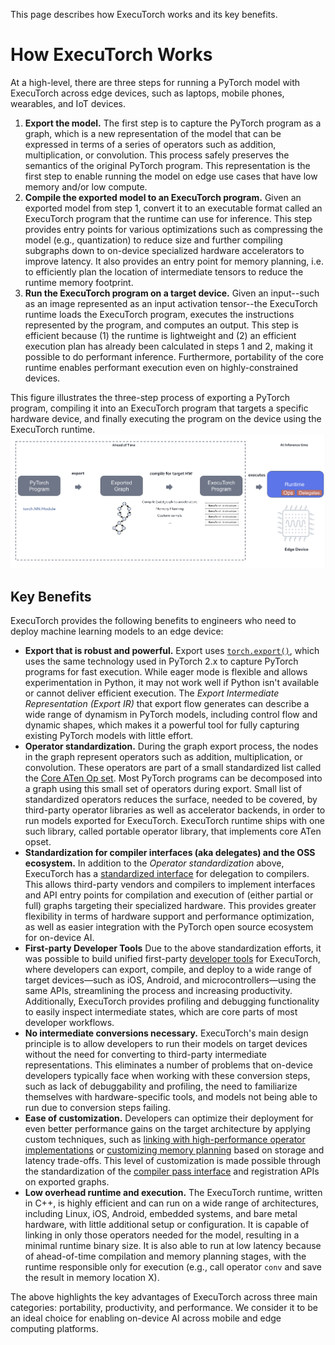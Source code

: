 This page describes how ExecuTorch works and its key benefits.

# How ExecuTorch Works

At a high-level, there are three steps for running a PyTorch model with ExecuTorch across edge devices, such as laptops, mobile phones, wearables, and IoT devices.

1. **Export the model.** The first step is to capture the PyTorch program as a graph, which is a new representation of the model that can be expressed in terms of a series of operators such as addition, multiplication, or convolution. This process safely preserves the semantics of the original PyTorch program. This representation is the first step to enable running the model on edge use cases that have low memory and/or low compute.
1. **Compile the exported model to an ExecuTorch program.** Given an exported model from step 1, convert it to an executable format called an ExecuTorch program that the runtime can use for inference. This step provides entry points for various optimizations such as compressing the model (e.g., quantization) to reduce size and further compiling subgraphs down to on-device specialized hardware accelerators to improve latency. It also provides an entry point for memory planning, i.e. to efficiently plan the location of intermediate tensors to reduce the runtime memory footprint.
1. **Run the ExecuTorch program on a target device.** Given an input--such as an image represented as an input activation tensor--the ExecuTorch runtime loads the ExecuTorch program, executes the instructions represented by the program, and computes an output. This step is efficient because (1) the runtime is lightweight and (2) an efficient execution plan has already been calculated in steps 1 and 2, making it possible to do performant inference. Furthermore, portability of the core runtime enables performant execution even on highly-constrained devices.

This figure illustrates the three-step process of exporting a PyTorch program, compiling it into an ExecuTorch program that targets a specific hardware device, and finally executing the program on the device using the ExecuTorch runtime.
![name](_static/img/how-executorch-works-high-level.png)

## Key Benefits

ExecuTorch provides the following benefits to engineers who need to deploy machine learning models to an edge device:

* **Export that is robust and powerful.** Export uses [`torch.export()`](https://pytorch.org/docs/main/export.html), which uses the same technology used in PyTorch 2.x to capture PyTorch programs for fast execution. While eager mode is flexible and allows experimentation in Python, it may not work well if Python isn't available or cannot deliver efficient execution. The _Export Intermediate Representation (Export IR)_ that export flow generates can describe a wide range of dynamism in PyTorch models, including control flow and dynamic shapes, which makes it a powerful tool for fully capturing existing PyTorch models with little effort.
* **Operator standardization.** During the graph export process, the nodes in the graph represent operators such as addition, multiplication, or convolution. These operators are part of a small standardized list called the [Core ATen Op set](https://pytorch.org/docs/main/torch.compiler_ir.html#core-aten-ir). Most PyTorch programs can be decomposed into a graph using this small set of operators during export. Small list of standardized operators reduces the surface, needed to be covered, by third-party operator libraries as well as accelerator backends, in order to run models exported for ExecuTorch. ExecuTorch runtime ships with one such library, called portable operator library, that implements core ATen opset.
* **Standardization for compiler interfaces (aka delegates) and the OSS ecosystem.** In addition to the _Operator standardization_ above, ExecuTorch has a [standardized interface](compiler-delegate-and-partitioner.md) for delegation to compilers. This allows third-party vendors and compilers to implement interfaces and API entry points for compilation and execution of (either partial or full) graphs targeting their specialized hardware. This provides greater flexibility in terms of hardware support and performance optimization, as well as easier integration with the PyTorch open source ecosystem for on-device AI.
* **First-party Developer Tools** Due to the above standardization efforts, it was possible to build unified first-party [developer tools](devtools-overview.md) for ExecuTorch, where developers can export, compile, and deploy to a wide range of target devices—such as iOS, Android, and microcontrollers—using the same APIs, streamlining the process and increasing productivity. Additionally, ExecuTorch provides profiling and debugging functionality to easily inspect intermediate states, which are core parts of most developer workflows.
* **No intermediate conversions necessary.** ExecuTorch's main design principle is to allow developers to run their models on target devices without the need for converting to third-party intermediate representations. This eliminates a number of problems that on-device developers typically face when working with these conversion steps, such as lack of debuggability and profiling, the need to familiarize themselves with hardware-specific tools, and models not being able to run due to conversion steps failing.
* **Ease of customization.** Developers can optimize their deployment for even better performance gains on the target architecture by applying custom techniques, such as [linking with high-performance operator implementations](kernel-library-custom-aten-kernel.md) or [customizing memory planning](compiler-memory-planning.md) based on storage and latency trade-offs. This level of customization is made possible through the standardization of the [compiler pass interface](compiler-custom-compiler-passes.md) and registration APIs on exported graphs.
* **Low overhead runtime and execution.** The ExecuTorch runtime, written in C++, is highly efficient and can run on a wide range of architectures, including Linux, iOS, Android, embedded systems, and bare metal hardware, with little additional setup or configuration. It is capable of linking in only those operators needed for the model, resulting in a minimal runtime binary size. It is also able to run at low latency because of ahead-of-time compilation and memory planning stages, with the runtime responsible only for execution (e.g., call operator `conv` and save the result in memory location X).

The above highlights the key advantages of ExecuTorch across three main categories: portability, productivity, and performance. We consider it to be an ideal choice for enabling on-device AI across mobile and edge computing platforms.
